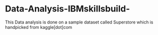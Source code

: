 # Data-Analysis-IBMskillsbuild-
This Data analysis is done on a sample dataset called Superstore which is handpicked from kaggle[dot]com

